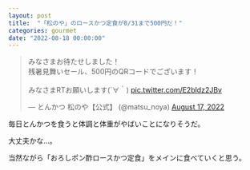 ```yaml
---
layout: post
title:  "「松のや」のロースかつ定食が8/31まで500円だ！"
categories: gourmet
date: "2022-08-18 00:00:00"
---
```


<blockquote class="twitter-tweet"><p lang="ja" dir="ltr">みなさまお待たせしました！<br>残暑見舞いセール、500円のQRコードでございます！<br><br>みなさまRTお願いします(´∀｀) <a href="https://t.co/E2bldz2JBv">pic.twitter.com/E2bldz2JBv</a></p>&mdash; とんかつ 松のや【公式】 (@matsu_noya) <a href="https://twitter.com/matsu_noya/status/1559806231174590464?ref_src=twsrc%5Etfw">August 17, 2022</a></blockquote> <script async src="https://platform.twitter.com/widgets.js" charset="utf-8"></script>

毎日とんかつを食うと体調と体重がやばいことになりそうだ。

大丈夫かな...。

当然ながら「おろしポン酢ロースかつ定食」をメインに食べていくと思う。
